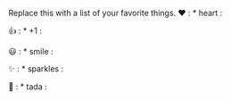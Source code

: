 Replace this with a list of your favorite things.
❤️     : * heart :

👍     : * +1 :

😃     : * smile :

✨     : * sparkles :

🎉     : * tada :
